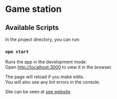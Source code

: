 # Game station



## Available Scripts

In the project directory, you can run:

### `npm start`

Runs the app in the development mode.\
Open [http://localhost:3000](http://localhost:3000) to view it in the browser.

The page will reload if you make edits.\
You will also see any lint errors in the console.

Site can be seen at <a href="https://game-station-9c7d7.web.app/game">see website</a>
